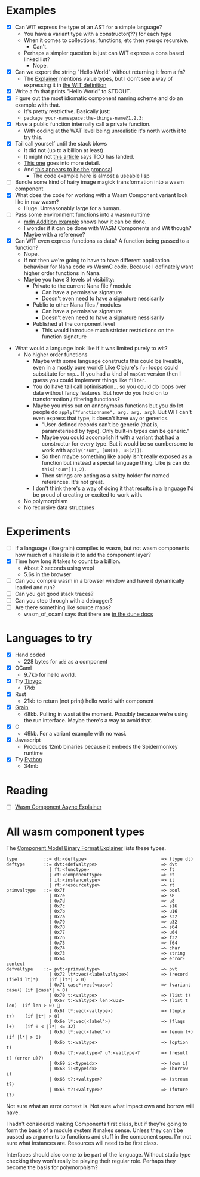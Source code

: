 # Examples

- [x] Can WIT express the type of an AST for a simple language?
  - You have a variant type with a constructor(??) for each type
  - When it comes to collections, functions, etc then you go recursive.
    - Can't.
  - Perhaps a simpler question is just can WIT express a cons based linked list?
    - Nope.
- [x] Can we export the string "Hello World" without returning it from a fn?
  - The
  [Explainer](https://github.com/WebAssembly/component-model/blob/main/design/mvp/Explainer.md#-value-definitions)
  mentions value types, but I don't see a way of expressing it in [the WIT
  definition](https://github.com/WebAssembly/component-model/blob/main/design/mvp/WIT.md)
- [x] Write a fn that prints "Hello World" to STDOUT.
- [x] Figure out the most idiomatic component naming scheme and do an example with that.
  - It's pretty restrictive. Basically just:
  - `package your-namespace:the-things-name@1.2.3;`
- [x] Have a public function internally call a private function.
  - With coding at the WAT level being unrealistic it's north worth it to try this.
- [x] Tail call yourself until the stack blows
  - It did not (up to a billion at least)
  - It might not [this article](https://web.dev/blog/wasmgc-wasm-tail-call-optimizations-baseline) says TCO has landed.
  - [This one](https://v8.dev/blog/wasm-tail-call) goes into more detail.
  - And [this appears to be the proposal](https://github.com/WebAssembly/tail-call/blob/main/proposals/tail-call/Overview.md).
    - The code example here is almost a useable lisp
- [ ] Bundle some kind of hairy image magick transformation into a wasm component
- [x] What does the code for working with a Wasm Component variant look like in raw wasm?
  - Huge. Unreasonably large for a human.
- [ ] Pass some environment functions into a wasm runtime
  - [mdn Addition example](https://developer.mozilla.org/en-US/docs/WebAssembly/Reference/Numeric/Addition) shows how it can be done.
  - I wonder if it can be done with WASM Components and Wit though? Maybe with a reference?
- [x] Can WIT even express functions as data? A function being passed to a function?
  - Nope.
  - If not then we're going to have to have different application behaviour for
    Nana code vs WasmC code. Because I definately want higher order functions in
    Nana.
  - Maybe you have 3 levels of visibility:
    - Private to the current Nana file / module
      - Can have a permissive signature
      - Doesn't even need to have a signature nessisarily
    - Public to other Nana files / modules
      - Can have a permissive signature
      - Doesn't even need to have a signature nessisarily
    - Published at the component level
      - This would introduce much stricter restrictions on the function signature
- What would a language look like if it was limited purely to wit?
  - No higher order functions
    - Maybe with some language constructs this could be liveable, even in a
      mostly pure world? Like Clojure's `for` loops could substitute for
      `map`... If you had a kind of `mapCat` version then I guess you could
      implement things like `filter`.
    - You do have tail call optimisation... so you could do loops over data
      without fancy features. But how do you hold on to transformation /
      filtering functions?
    - Maybe you miss out on annonymous functions but you do let people do
      `apply("functionname", arg, arg, arg)`. But WIT can't even express that
      type, it doesn't have `Any` or generics.
      - "User-defined records can't be generic (that is, parameterised by type).
        Only built-in types can be generic."
      - Maybe you could accomplish it with a variant that had a constructur for
        every type. But it would be so cumbersome to work with `apply("sum", [u8(1), u8(2)])`.
      - So then maybe something like apply isn't really exposed as a function
        but instead a special language thing. Like js can do: `this["sum"](1,2)`.
      - Then strings are acting as a shitty holder for named references. It's
        not great.
    - I don't think there's a way of doing it that results in a language I'd be
      proud of creating or excited to work with.
  - No polymorphism
  - No recursive data structures

# Experiments

- [ ] If a language (like grain) compiles to wasm, but not wasm components how much of a hassle is it to add the component layer?
- [x] Time how long it takes to count to a billion.
  - About 2 seconds using wepl
  - 5.6s in the browser
- [ ] Can you compile wasm in a browser window and have it dynamically loaded and run?
- [ ] Can you get good stack traces?
- [ ] Can you step through with a debugger?
- [ ] Are there something like source maps?
  - wasm_of_ocaml says that there are [in the dune docs](https://dune.readthedocs.io/en/latest/wasmoo.html)

# Languages to try

- [x] Hand coded
  - 228 bytes for `add` as a component
- [x] OCaml
  - 9.7kb for hello world.
- [x] Try [Tinygo](https://github.com/bytecodealliance/go-modules)
  - 17kb
- [x] Rust
  - 21kb to return (not print) hello world with component
- [x] [Grain](http://grain-lang.org)
  - 48kb. Pulling in wasi at the moment. Possibly because we're using the run interface. Maybe there's a way to avoid that.
- [x] C
  - 49kb. For a variant example with no wasi.
- [x] Javascript
  - Produces 12mb binaries because it embeds the Spidermonkey runtime
- [x] Try [Python](https://github.com/bytecodealliance/componentize-py)
  - 34mb

# Reading

- [ ] [Wasm Component Async Explainer](https://github.com/WebAssembly/component-model/blob/main/design/mvp/Async.md#streams-and-futures)

# All wasm component types

The [Component Model Binary Format
Explainer](https://github.com/WebAssembly/component-model/blob/main/design/mvp/Binary.md)
lists these types.

``` ebnf
type          ::= dt:<deftype>                            => (type dt)
deftype       ::= dvt:<defvaltype>                        => dvt
                | ft:<functype>                           => ft
                | ct:<componenttype>                      => ct
                | it:<instancetype>                       => it
                | rt:<resourcetype>                       => rt
primvaltype   ::= 0x7f                                    => bool
                | 0x7e                                    => s8
                | 0x7d                                    => u8
                | 0x7c                                    => s16
                | 0x7b                                    => u16
                | 0x7a                                    => s32
                | 0x79                                    => u32
                | 0x78                                    => s64
                | 0x77                                    => u64
                | 0x76                                    => f32
                | 0x75                                    => f64
                | 0x74                                    => char
                | 0x73                                    => string
                | 0x64                                    => error-context
defvaltype    ::= pvt:<primvaltype>                       => pvt
                | 0x72 lt*:vec(<labelvaltype>)            => (record (field lt)*)    (if |lt*| > 0)
                | 0x71 case*:vec(<case>)                  => (variant case+) (if |case*| > 0)
                | 0x70 t:<valtype>                        => (list t)
                | 0x67 t:<valtype> len:<u32>              => (list t len)  (if len > 0) 🔧
                | 0x6f t*:vec(<valtype>)                  => (tuple t+)    (if |t*| > 0)
                | 0x6e l*:vec(<label'>)                   => (flags l+)    (if 0 < |l*| <= 32)
                | 0x6d l*:vec(<label'>)                   => (enum l+)     (if |l*| > 0)
                | 0x6b t:<valtype>                        => (option t)
                | 0x6a t?:<valtype>? u?:<valtype>?        => (result t? (error u)?)
                | 0x69 i:<typeidx>                        => (own i)
                | 0x68 i:<typeidx>                        => (borrow i)
                | 0x66 t?:<valtype>?                      => (stream t?)
                | 0x65 t?:<valtype>?                      => (future t?)
```

Not sure what an error context is. Not sure what impact own and borrow will have.

I hadn't considered making Components first class, but if they're going to form
the basis of a module system it makes sense. Unless they can't be passed as
arguments to functions and stuff in the component spec. I'm not sure what
instances are. Resources will need to be first class.

Interfaces should also come to be part of the language. Without static type
checking they won't really be playing their regular role. Perhaps they become
the basis for polymorphism?

